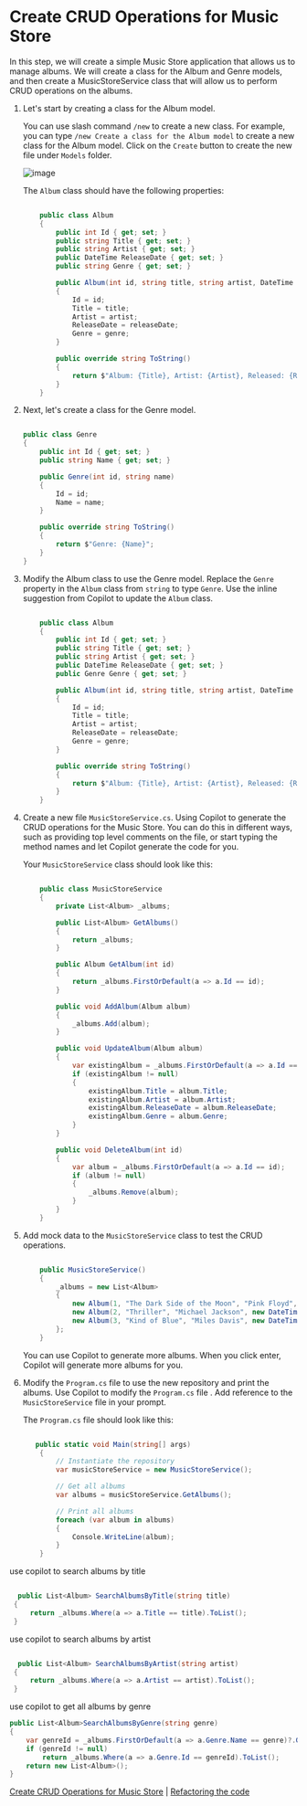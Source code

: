 # Create CRUD Operations for Music Store

In this step, we will create a simple Music Store application that allows us to manage albums. We will create a class for the Album and Genre models, and then create a MusicStoreService class that will allow us to perform CRUD operations on the albums.

1. Let's start by creating a class for the Album model.

   You can use slash command `/new` to create a new class. For example, you can type `/new Create a class for the Album model` to create a new class for the Album model.
   Click on the `Create` button to create the new file under `Models` folder.

   ![image](https://github.com/user-attachments/assets/e2e2fee3-2160-46d1-bced-1898cbb8b926)


   The `Album` class should have the following properties:

   ```csharp

       public class Album
       {
           public int Id { get; set; }
           public string Title { get; set; }
           public string Artist { get; set; }
           public DateTime ReleaseDate { get; set; }
           public string Genre { get; set; }

           public Album(int id, string title, string artist, DateTime releaseDate, string genre)
           {
               Id = id;
               Title = title;
               Artist = artist;
               ReleaseDate = releaseDate;
               Genre = genre;
           }

           public override string ToString()
           {
               return $"Album: {Title}, Artist: {Artist}, Released: {ReleaseDate.ToShortDateString()}, Genre: {Genre}";
           }
       }

   ```

3. Next, let's create a class for the Genre model.

   ```csharp

   public class Genre
   {
       public int Id { get; set; }
       public string Name { get; set; }

       public Genre(int id, string name)
       {
           Id = id;
           Name = name;
       }

       public override string ToString()
       {
           return $"Genre: {Name}";
       }
   }

   ```

4. Modify the Album class to use the Genre model.
   Replace the `Genre` property in the `Album` class from `string` to type `Genre`.
   Use the inline suggestion from Copilot to update the `Album` class.

   ```csharp

       public class Album
       {
           public int Id { get; set; }
           public string Title { get; set; }
           public string Artist { get; set; }
           public DateTime ReleaseDate { get; set; }
           public Genre Genre { get; set; }

           public Album(int id, string title, string artist, DateTime releaseDate, Genre genre)
           {
               Id = id;
               Title = title;
               Artist = artist;
               ReleaseDate = releaseDate;
               Genre = genre;
           }

           public override string ToString()
           {
               return $"Album: {Title}, Artist: {Artist}, Released: {ReleaseDate.ToShortDateString()}, Genre: {Genre.Name}";
           }
       }

   ```

5. Create a new file `MusicStoreService.cs`. Using Copilot to generate the CRUD operations for the Music Store.
   You can do this in different ways, such as providing top level comments on the file, or start typing the method names and let Copilot generate the code for you.

   Your `MusicStoreService` class should look like this:

   ```csharp

       public class MusicStoreService
       {
           private List<Album> _albums;

           public List<Album> GetAlbums()
           {
               return _albums;
           }

           public Album GetAlbum(int id)
           {
               return _albums.FirstOrDefault(a => a.Id == id);
           }

           public void AddAlbum(Album album)
           {
               _albums.Add(album);
           }

           public void UpdateAlbum(Album album)
           {
               var existingAlbum = _albums.FirstOrDefault(a => a.Id == album.Id);
               if (existingAlbum != null)
               {
                   existingAlbum.Title = album.Title;
                   existingAlbum.Artist = album.Artist;
                   existingAlbum.ReleaseDate = album.ReleaseDate;
                   existingAlbum.Genre = album.Genre;
               }
           }

           public void DeleteAlbum(int id)
           {
               var album = _albums.FirstOrDefault(a => a.Id == id);
               if (album != null)
               {
                   _albums.Remove(album);
               }
           }
       }

   ```

6. Add mock data to the `MusicStoreService` class to test the CRUD operations.

   ```csharp

       public MusicStoreService()
       {
           _albums = new List<Album>
           {
               new Album(1, "The Dark Side of the Moon", "Pink Floyd", new DateTime(1973, 3, 1), new Genre(1, "Rock")),
               new Album(2, "Thriller", "Michael Jackson", new DateTime(1982, 11, 30), new Genre(2, "Pop")),
               new Album(3, "Kind of Blue", "Miles Davis", new DateTime(1959, 8, 17), new Genre(3, "Jazz"))
           };
       }

   ```

   You can use Copilot to generate more albums. When you click enter, Copilot will generate more albums for you.

7. Modify the `Program.cs` file to use the new repository and print the albums.
   Use Copilot to modify the `Program.cs` file . Add reference to the `MusicStoreService` file in your prompt.

   The `Program.cs` file should look like this:

   ```csharp

      public static void Main(string[] args)
       {
           // Instantiate the repository
           var musicStoreService = new MusicStoreService();

           // Get all albums
           var albums = musicStoreService.GetAlbums();

           // Print all albums
           foreach (var album in albums)
           {
               Console.WriteLine(album);
           }
       }
   ```

use copilot to search albums by title

```csharp

  public List<Album> SearchAlbumsByTitle(string title)
 {
     return _albums.Where(a => a.Title == title).ToList();
 }

```

use copilot to search albums by artist

```csharp

  public List<Album> SearchAlbumsByArtist(string artist)
 {
     return _albums.Where(a => a.Artist == artist).ToList();
 }

```

use copilot to get all albums by genre

```csharp
public List<Album>SearchAlbumsByGenre(string genre)
{
    var genreId = _albums.FirstOrDefault(a => a.Genre.Name == genre)?.Genre.Id;
    if (genreId != null)
        return _albums.Where(a => a.Genre.Id == genreId).ToList();
    return new List<Album>();
}

```

[Create CRUD Operations for Music Store](./02-Step02.md) | [Refactoring the code](./03-Step03.md)
